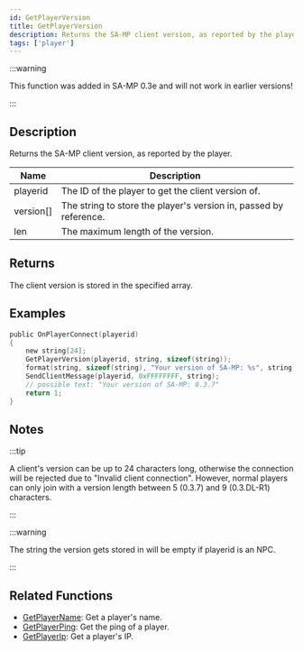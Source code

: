 ```yaml
---
id: GetPlayerVersion
title: GetPlayerVersion
description: Returns the SA-MP client version, as reported by the player.
tags: ['player']
---
```


:::warning

This function was added in SA-MP 0.3e and will not work in earlier versions!

:::

## Description

Returns the SA-MP client version, as reported by the player.


| Name | Description |
|------|-------------|
|playerid | The ID of the player to get the client version of.|
|version[] | The string to store the player's version in, passed by reference.|
|len | The maximum length of the version.|


## Returns

 The client version is stored in the specified array.


## Examples


```c
public OnPlayerConnect(playerid)
{
    new string[24];
    GetPlayerVersion(playerid, string, sizeof(string));
    format(string, sizeof(string), "Your version of SA-MP: %s", string);
    SendClientMessage(playerid, 0xFFFFFFFF, string);
    // possible text: "Your version of SA-MP: 0.3.7"
    return 1;
}
```


## Notes

:::tip


A client's version can be up to 24 characters long, otherwise the connection will be rejected due to "Invalid client connection". However, normal players can only join with a version length between 5 (0.3.7) and 9 (0.3.DL-R1) characters.


:::


:::warning

The string the version gets stored in will be empty if playerid is an NPC.

:::


## Related Functions


-  [GetPlayerName](../functions/GetPlayerName.md): Get a player's name.
-  [GetPlayerPing](../functions/GetPlayerPing.md): Get the ping of a player.
-  [GetPlayerIp](../functions/GetPlayerIp.md): Get a player's IP.
